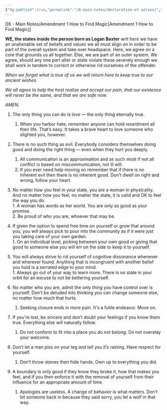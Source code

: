 ```yaml
---
{"dg-publish":true,"permalink":"/6-main-notes/declaration-of-selves/","tags":["WhoAmI"]}
---
```


[[6 - Main Notes/Amendment 1 How to Find Magic\|Amendment 1 How to Find Magic]]


**WE, the states inside the person born as Logan Baxter** writ here we have an unalienable set of beliefs and values we all must align on in order to be part of the overall system and take over headspace. Here, we agree on a core that grounds us all together. Else, we are part of an outer system. We agree, should any one part alter or state violate these severely enough we shall work in tandem to correct or otherwise rid ourselves of the offender.

*When we forget what is true of us we will return here to keep true to our ancient wishes.*

*We all agree to help the host realize and accept our pain, that our existence will never be the same, and that we are safe now.*

*AMEN.*

1. The only thing you can do is love — the only thing eternally true.  
   1. When you harbor hate, remember anyone can hold resentment all their life. That’s easy. It takes a brave heart to love someone who slighted you, however.

2. There is no such thing as evil. Everybody considers themselves doing good and doing the right thing — even when they hurt you deeply.   
	1. All communication is an approximation and as such most if not all conflict is based on miscommunication, not ill will.  
	2. If you ever need help moving on remember that if there is no inherent evil then there is no inherent good. Don’t dwell on right and wrong, follow your heart. 

4. No matter how you feel in your state, you are a woman in physicality. And no matter how you feel, no matter the state, it is valid and OK to feel the way you do.  
	   1. A woman has words as her world. You are only as good as your promise.   
	   2. Be proud of who you are, whoever that may be. 

6. If given the option to spend free time on yourself or grow that around you, you will always pick to pour into the community as if it were just you taking care of your own garden.  
	   1. On an individual level, picking between your own good or giving that good to someone else you will err on the side to keep it to yourself.

8. You will always strive to rid yourself of cognitive dissonance whenever and wherever  found. Anything that is incongruent with another belief you hold is a serrated edge to your mind.  
	   1. Always go out of your way to learn more. There is no state in your orbit for an excuse to not be bettering yourself. 

10. No matter who you are, admit the only thing you have control over is yourself. Don't be deluded into thinking you can change someone else, no matter how much that hurts.   
	   1. Seeking closure ends in more pain. It's a futile endeavor. Move on. 

12. If you're lost, be sincere and don’t doubt your feelings if you know them true. Everything else will naturally follow.   
	   1. Do not conform to fit into a place you do not belong. Do not overstay your welcome.

14. Don’t let a man piss on your leg and tell you it’s raining. Have respect for yourself.  
	   1. Don’t throw stones then hide hands. Own up to everything you did.

16. A boundary is only good if they know they broke it, how that makes you feel, and if you then enforce it with the removal of yourself from their influence for an appropriate amount of time.   
	1. Apologies are useless. A change of behavior is what matters. Don’t let someone back in because they said sorry, you let a wolf in that way.
